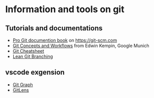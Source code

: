 # Information and tools on git

## Tutorials and documentations

- [Pro Git documention book](https://git-scm.com/book/en/v2) on https://git-scm.com
- [Git Concepts and Workflows](https://docs.google.com/presentation/d/1IQCRPHEIX-qKo7QFxsD3V62yhyGA9_5YsYXFOiBpgkk/edit#slide=id.g4d6b1121f4_2_60) from Edwin Kempin, Google Munich
- [Git Cheatsheet](https://ndpsoftware.com/git-cheatsheet.html)
- [Lean Git Branching](https://learngitbranching.js.org/)

## vscode exgension

- [Git Graph](https://marketplace.visualstudio.com/items?itemName=mhutchie.git-graph)
- [GitLens](https://marketplace.visualstudio.com/items?itemName=eamodio.gitlens)